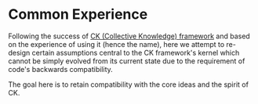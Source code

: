 Common Experience
=================

Following the success of [CK (Collective Knowledge) framework](https://github.com/ctuning/ck)
and based on the experience of using it (hence the name),
here we attempt to re-design certain assumptions central to the CK framework's kernel
which cannot be simply evolved from its current state
due to the requirement of code's backwards compatibility.

The goal here is to retain compatibility with the core ideas and the spirit of CK.
